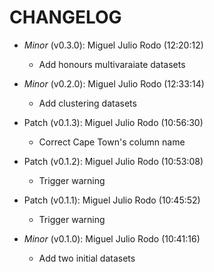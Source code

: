 # CHANGELOG

- *Minor* (v0.3.0): Miguel Julio Rodo (12:20:12)
  - Add honours multivaraiate datasets

- *Minor* (v0.2.0): Miguel Julio Rodo (12:33:14)
  - Add clustering datasets

- Patch (v0.1.3): Miguel Julio Rodo (10:56:30)
  - Correct Cape Town's column name
- Patch (v0.1.2): Miguel Julio Rodo (10:53:08)
  - Trigger warning
- Patch (v0.1.1): Miguel Julio Rodo (10:45:52)
  - Trigger warning
- *Minor* (v0.1.0): Miguel Julio Rodo (10:41:16)
  - Add two initial datasets

